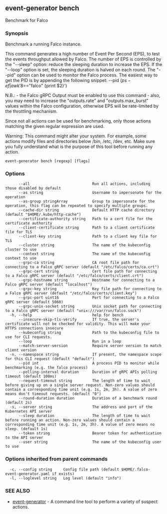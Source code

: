 ## event-generator bench

Benchmark for Falco

### Synopsis

Benchmark a running Falco instance.

This command generates a high number of Event Per Second (EPS), to test the events throughput allowed by Falco.
The number of EPS is controlled by the "--sleep" option: reduce the sleeping duration to increase the EPS.
If the "--loop" option is set, the sleeping duration is halved on each round.
The "--pid" option can be used to monitor the Falco process. 
The easiest way to get the PID is by appending the following snippet:
--pid $(ps -ef | awk '$8=="falco" {print $2}')
	
N.B.:
	- the Falco gRPC Output must be enabled to use this command
	- also, you may need to increase the "outputs.rate" and "outputs.max_burst" values within the Falco configuration,
	otherwise EPS will be rate-limited by the throttling mechanism.
	
Since not all actions can be used for benchmarking, only those actions matching the given regular expression are used.


Warning:
  This command might alter your system. For example, some actions modify files and directories below
  /bin, /etc, /dev, etc.
  Make sure you fully understand what is the purpose of this tool before running any action.


```
event-generator bench [regexp] [flags]
```

### Options

```
      --all                            Run all actions, including those disabled by default
      --as string                      Username to impersonate for the operation
      --as-group stringArray           Group to impersonate for the operation, this flag can be repeated to specify multiple groups.
      --cache-dir string               Default HTTP cache directory (default "$HOME/.kube/http-cache")
      --certificate-authority string   Path to a cert file for the certificate authority
      --client-certificate string      Path to a client certificate file for TLS
      --client-key string              Path to a client key file for TLS
      --cluster string                 The name of the kubeconfig cluster to use
      --context string                 The name of the kubeconfig context to use
      --grpc-ca string                 CA root file path for connecting to a Falco gRPC server (default "/etc/falco/certs/ca.crt")
      --grpc-cert string               Cert file path for connecting to a Falco gRPC server (default "/etc/falco/certs/client.crt")
      --grpc-hostname string           Hostname for connecting to a Falco gRPC server (default "localhost")
      --grpc-key string                Key file path for connecting to a Falco gRPC server (default "/etc/falco/certs/client.key")
      --grpc-port uint16               Port for connecting to a Falco gRPC server (default 5060)
      --grpc-unix-socket string        Unix socket path for connecting to a Falco gRPC server (default "unix:///var/run/falco.sock")
  -h, --help                           help for bench
      --insecure-skip-tls-verify       If true, the server's certificate will not be checked for validity. This will make your HTTPS connections insecure
      --kubeconfig string              Path to the kubeconfig file to use for CLI requests.
      --loop                           Run in a loop
      --match-server-version           Require server version to match client version
  -n, --namespace string               If present, the namespace scope for this CLI request (default "default")
      --pid int                        A process PID to monitor while benchmarking (e.g. the falco process)
      --polling-interval duration      Duration of gRPC APIs polling timeout (default 100ms)
      --request-timeout string         The length of time to wait before giving up on a single server request. Non-zero values should contain a corresponding time unit (e.g. 1s, 2m, 3h). A value of zero means don't timeout requests. (default "0")
      --round-duration duration        Duration of a benchmark round (default 2s)
  -s, --server string                  The address and port of the Kubernetes API server
      --sleep duration                 The length of time to wait before running an action. Non-zero values should contain a corresponding time unit (e.g. 1s, 2m, 3h). A value of zero means no sleep. (default 1s)
      --token string                   Bearer token for authentication to the API server
      --user string                    The name of the kubeconfig user to use
```

### Options inherited from parent commands

```
  -c, --config string     Config file path (default $HOME/.falco-event-generator.yaml if exists)
  -l, --loglevel string   Log level (default "info")
```

### SEE ALSO

* [event-generator](event-generator.md)	 - A command line tool to perform a variety of suspect actions.

